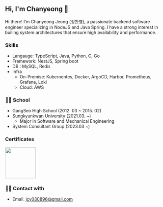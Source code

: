 ## Hi, I'm Chanyeong 🤗
Hi there! I'm Chanyeong Jeong (정찬영), a passionate backend software engineer specializing in NodeJS and Java Spring. I have a strong interest in builing system architectures that ensure high availability and performance.

### Skills
- Langauge: TypeScript, Java, Python, C, Go
- Framework: NestJS, Spring boot
- DB : MySQL, Redis
- Infra 
  - On-Premise: Kubernentes, Docker, ArgoCD, Harbor, Prometheus, Grafana, Loki 
  - Cloud: AWS 

### 🧑‍💻 School 
- GangSeo High School (2012. 03 ~ 2015. 02)   
- Sungkyunkwan University (2021.03. ~)
  - Major in Software and Mechanical Engineering
- System Consultant Group (2023.03 ~)

### Certificates
<img src="https://encrypted-tbn0.gstatic.com/images?q=tbn:ANd9GcSiyfI2y0SQmFN5cqDgIhYtRewlwVgeO47ddg&s" width="100" height="100"/>


### 🙋‍♂️ Contact with 
- Email: jcy030896@gmail.com
